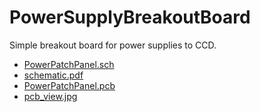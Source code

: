 # PowerSupplyBreakoutBoard
Simple breakout board for power supplies to CCD.

 * [PowerPatchPanel.sch](http://ohm.bu.edu/~hazen/Frangioni_Public/PowerAdapter/PowerPatchPanel.sch)
 * [schematic.pdf](http://ohm.bu.edu/~hazen/Frangioni_Public/PowerAdapter/schematic.pdf)
 * [PowerPatchPanel.pcb](http://ohm.bu.edu/~hazen/Frangioni_Public/PowerAdapter/PowerPatchPanel.pcb)
 * [pcb_view.jpg](http://ohm.bu.edu/~hazen/Frangioni_Public/PowerAdapter/pcb_view.jpg)


